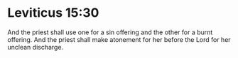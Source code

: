 # Leviticus 15:30

And the priest shall use one for a sin offering and the other for a burnt offering. And the priest shall make atonement for her before the Lord for her unclean discharge.
